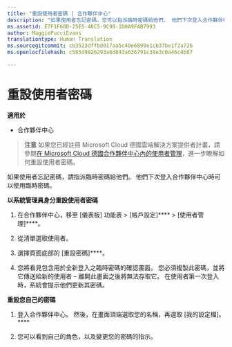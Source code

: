 ```yaml
---
title: "重設使用者密碼 | 合作夥伴中心"
description: "如果使用者忘記密碼，您可以指派臨時密碼給他們。 他們下次登入合作夥伴中心時可以使用臨時密碼。"
ms.assetid: E7F1F68D-25E5-46C5-9C98-1D0A9FAB7993
author: MaggiePucciEvans
translationtype: Human Translation
ms.sourcegitcommit: cb3523dffbd017aa5c40e6899e1cb37be1f2a726
ms.openlocfilehash: c585d9826293a6d843a636791c38e3c0a46c4b87

---
```


# 重設使用者密碼

**適用於**

-  合作夥伴中心
   
>**注意** 如果您已經註冊 Microsoft Cloud 德國雲端解決方案提供者計畫，請參閱[在 Microsoft Cloud 德國合作夥伴中心內的使用者管理](user-management-in-partner-center-for-microsoft-cloud-germany.md)，進一步瞭解如何重設使用者密碼。

如果使用者忘記密碼，請指派臨時密碼給他們。 他們下次登入合作夥伴中心時可以使用臨時密碼。

**以系統管理員身分重設使用者密碼**

1.  在合作夥伴中心，移至 \[儀表板\] 功能表 &gt; \[帳戶設定\]**** &gt; \[使用者管理\]****。
2.  從清單選取使用者。

3.  選擇頁面底部的 \[重設密碼\]****。

4.  您將看見包含用於全新登入之臨時密碼的確認畫面。 您必須複製此密碼，並將它傳送給新的使用者 – 離開此畫面之後將無法存取它。 在使用者第一次登入時，系統會提示他們更新其密碼。

**重設您自己的密碼**

1.  登入合作夥伴中心。 然後，在畫面頂端選取您的名稱，再選取 \[我的設定檔\]。****

2.  您可以看到自己的角色，以及變更您的密碼的指示。

 

 






<!--HONumber=Jan17_HO2-->


